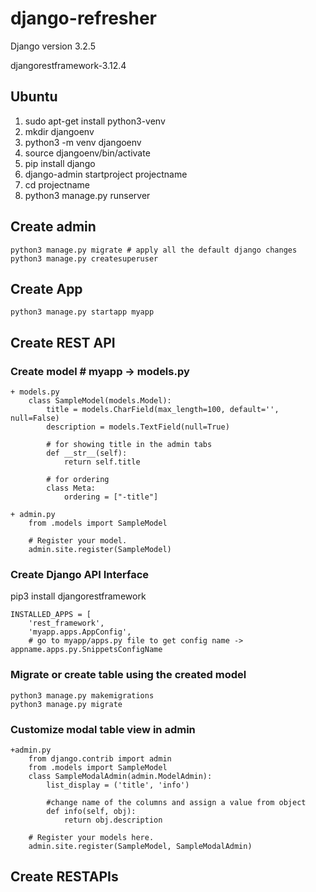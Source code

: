 # django-refresher

Django version 3.2.5

djangorestframework-3.12.4

## Ubuntu

1. sudo apt-get install python3-venv
2. mkdir djangoenv
3. python3 -m venv djangoenv
4. source djangoenv/bin/activate
5. pip install django
6. django-admin startproject projectname
7. cd projectname
8. python3 manage.py runserver

## Create admin

```
python3 manage.py migrate # apply all the default django changes
python3 manage.py createsuperuser
```

## Create App

`python3 manage.py startapp myapp`

## Create REST API

### Create model # myapp -> models.py

```
+ models.py
    class SampleModel(models.Model):
        title = models.CharField(max_length=100, default='', null=False)
        description = models.TextField(null=True)

        # for showing title in the admin tabs
        def __str__(self):
            return self.title

        # for ordering
        class Meta:
            ordering = ["-title"]

+ admin.py
    from .models import SampleModel

    # Register your model.
    admin.site.register(SampleModel)
```

### Create Django API Interface

pip3 install djangorestframework

```
INSTALLED_APPS = [
    'rest_framework',
    'myapp.apps.AppConfig',
    # go to myapp/apps.py file to get config name -> appname.apps.py.SnippetsConfigName
```

### Migrate or create table using the created model

```
python3 manage.py makemigrations
python3 manage.py migrate
```

### Customize modal table view in admin
```
+admin.py
    from django.contrib import admin
    from .models import SampleModel
    class SampleModalAdmin(admin.ModelAdmin):
        list_display = ('title', 'info')

        #change name of the columns and assign a value from object
        def info(self, obj):
            return obj.description

    # Register your models here.
    admin.site.register(SampleModel, SampleModalAdmin)
```

## Create RESTAPIs
